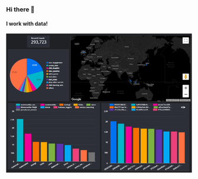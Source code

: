 <div align=”center”>

### Hi there 👋
#### I work with data!

<!--
**rjrockzz/rjrockzz** is a ✨ _special_ ✨ repository because its `README.md` (this file) appears on your GitHub profile.

Here are some ideas to get you started:

- 🔭 I’m currently working on ...
- 🌱 I’m currently learning ...
- 👯 I’m looking to collaborate on ...
- 🤔 I’m looking for help with ...
- 💬 Ask me about ...
- 📫 How to reach me: ...
- 😄 Pronouns: ...
- ⚡ Fun fact: ...
-->

[![Data!](https://github.com/rjrockzz/rjrockzz/blob/master/Snipaste_2020-08-18_16-09-25.png)](https://datastudio.google.com/embed/reporting/ad8cff05-4048-4157-985f-f9de032d15c3/page/5Y9bB)
</div>
